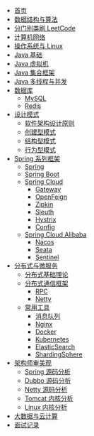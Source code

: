 * [首页](Home)
* [数据结构与算法]()
* [分门别类刷 LeetCode]()
* [计算机网络](Network/)
* [操作系统与 Linux]()
* [Java 基础](Java/Basic)
* [Java 虚拟机](JVM/ClassLoader)
* [Java 集合框架](JavaCollections/Map)
* [Java 多线程与并发](JavaConcurrency/)
* [数据库]()
  * [MySQL](Database/MySQL)
  * [Redis]()
* [设计模式](DesignPatterns/)
  * [软件架构设计原则]()
  * [创建型模式]()
  * [结构型模式]()
  * [行为型模式]()
* [Spring 系列框架](Spring/Spring)
  * [Spring](Spring/Spring)
  * [Spring Boot](Spring/SpringBoot)
  * [Spring Cloud](Spring/SpringCloud)
    * [Gateway]()
    * [OpenFeign]()
    * [Zipkin]()
    * [Sleuth]()
    * [Hystrix]()
    * [Config]()
  * [Spring Cloud Alibaba]()
    * [Nacos]()
    * [Seata]()
    * [Sentinel]()
* [分布式与微服务](Distributed/)
  * [分布式基础理论]()
  * [分布式通信框架]()
    * [RPC]()
    * [Netty]()
  * [常用工具]()
    * [消息队列]()
    * [Nginx]()
    * [Docker]()
    * [Kubernetes]()
    * [ElasticSearch]()
    * [ShardingSphere]()
* [架构师审美观]()
  * [Spring 源码分析]()
  * [Dubbo 源码分析]()
  * [Netty 源码分析]()
  * [Tomcat 内核分析]()
  * [Linux 内核分析]()
* [大数据与云计算]()
* [面试记录](Interview/)
